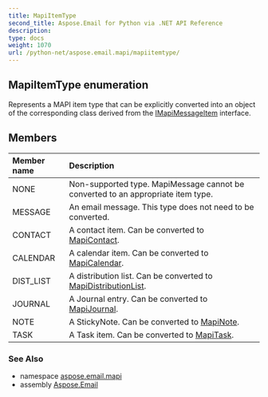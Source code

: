 ```yaml
---
title: MapiItemType
second_title: Aspose.Email for Python via .NET API Reference
description: 
type: docs
weight: 1070
url: /python-net/aspose.email.mapi/mapiitemtype/
---
```


## MapiItemType enumeration

Represents a MAPI item type that can be explicitly converted into an object<br/>            of the corresponding class derived from the [IMapiMessageItem](/email/python-net/aspose.email.mapi/imapimessageitem/) interface.

## Members
| Member name | Description |
| :- | :- |
|NONE|Non-supported type. MapiMessage cannot be converted to an appropriate item type.|
|MESSAGE|An email message. This type does not need to be converted.|
|CONTACT|A contact item. Can be converted to [MapiContact](/email/python-net/aspose.email.mapi/mapicontact/).|
|CALENDAR|A calendar item. Can be converted to [MapiCalendar](/email/python-net/aspose.email.mapi/mapicalendar/).|
|DIST_LIST|A distribution list. Can be converted to [MapiDistributionList](/email/python-net/aspose.email.mapi/mapidistributionlist/).|
|JOURNAL|A Journal entry. Can be converted to [MapiJournal](/email/python-net/aspose.email.mapi/mapijournal/).|
|NOTE|A StickyNote. Can be converted to [MapiNote](/email/python-net/aspose.email.mapi/mapinote/).|
|TASK|A Task item. Can be converted to [MapiTask](/email/python-net/aspose.email.mapi/mapitask/).|

### See Also

* namespace [aspose.email.mapi](/email/python-net/aspose.email.mapi/)
* assembly [Aspose.Email](/email/python-net/)

